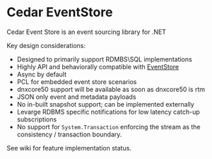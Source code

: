 # Cedar EventStore

Cedar Event Store is an event sourcing library for .NET

Key design considerations:

 - Designed to primarily support RDMBS\SQL implementations
 - Highly API and behaviorally compatible with [EventStore](https://geteventstore.com/)
 - Async by default
 - PCL for embedded event store scenarios
 - dnxcore50 support will be available as soon as dnxcore50 is rtm
 - JSON only event and metadata payloads
 - No in-built snapshot support; can be implemented externally
 - Levarge RDBMS specific notifications for low latency catch-up subscriptions
 - No support for `System.Transaction` enforcing the stream as the consistency / transaction boundary.

See wiki for feature implementation status.
